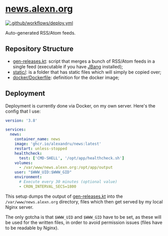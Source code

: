 # [news.alexn.org](https://news.alexn.org)

[![.github/workflows/deploy.yml](https://github.com/alexandru/news/actions/workflows/deploy.yml/badge.svg)](https://github.com/alexandru/news/actions/workflows/deploy.yml)

Auto-generated RSS/Atom feeds.

## Repository Structure

- [gen-releases.kt](./gen-releases.kt): script that merges a bunch of RSS/Atom feeds in a single feed (executable if you have [JBang](https://www.jbang.dev/) installed);
- [static/](./static/): is a folder that has static files which will simply be copied over;
- [docker/Dockerfile](./docker/Dockerfile): definition for the docker image;

## Deployment

Deployment is currently done via Docker, on my own server. Here's the config that I use:

```yaml
version: '3.8'

services:
  news:
    container_name: news
    image: 'ghcr.io/alexandru/news:latest'
    restart: unless-stopped
    healthcheck:
      test: ['CMD-SHELL', '/opt/app/healthcheck.sh']
    volumes:
      - /var/www/news.alexn.org:/opt/app/output
    user: "$WWW_UID:$WWW_GID"
    environment:
      # Execute every 30 minutes (optional value)
      - CRON_INTERVAL_SECS=1800
```

This setup dumps the output of [gen-releases.kt](./gen-releases.kt) into the `/var/www/news.alexn.org` directory, files which then get served by my local Nginx server. 

The only gotcha is that `$WWW_UID` and `$WWW_GID` have to be set, as these will be used for the written files, in order to avoid permission issues (files have to be readable by Nginx).
